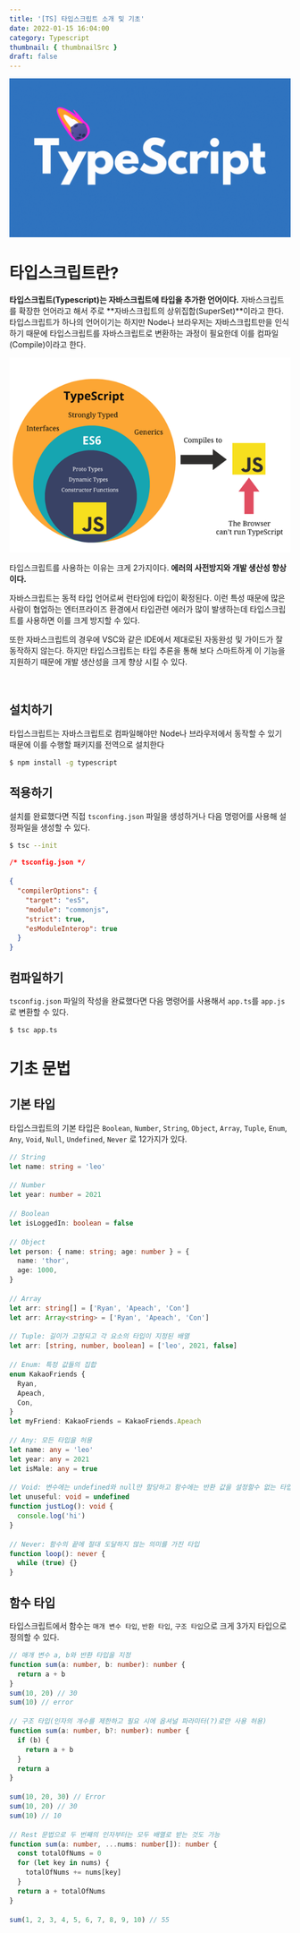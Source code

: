 ```yaml
---
title: '[TS] 타입스크립트 소개 및 기초'
date: 2022-01-15 16:04:00
category: Typescript
thumbnail: { thumbnailSrc }
draft: false
---
```


![](./images/thumbNail.gif)

# 타입스크립트란?

**타입스크립트(Typescript)는 자바스크립트에 타입을 추가한 언어이다.** 자바스크립트를 확장한 언어라고 해서 주로 **자바스크립트의 상위집합(SuperSet)**이라고 한다. 타입스크립트가 하나의 언어이기는 하지만 Node나 브라우저는 자바스크립트만을 인식하기 때문에 타입스크립트를 자바스크립트로 변환하는 과정이 필요한데 이를 컴파일(Compile)이라고 한다.

![그림1. 타입스크립트 관계 도식](./images/introduce-01.png)

타입스크립트를 사용하는 이유는 크게 2가지이다. **에러의 사전방지와 개발 생산성 향상이다.**

자바스크립트는 동적 타입 언어로써 런타임에 타입이 확정된다. 이런 특성 때문에 많은 사람이 협업하는 엔터프라이즈 환경에서 타입관련 에러가 많이 발생하는데 타입스크립트를 사용하면 이를 크게 방지할 수 있다.

또한 자바스크립트의 경우에 VSC와 같은 IDE에서 제대로된 자동완성 및 가이드가 잘 동작하지 않는다. 하지만 타입스크립트는 타입 추론을 통해 보다 스마트하게 이 기능을 지원하기 때문에 개발 생산성을 크게 향상 시킬 수 있다.

<br/>

## 설치하기

타입스크립트는 자바스크립트로 컴파일해야만 Node나 브라우저에서 동작할 수 있기 때문에 이를 수행할 패키지를 전역으로 설치한다

```bash
$ npm install -g typescript
```

## 적용하기

설치를 완료했다면 직접 `tsconfing.json` 파일을 생성하거나 다음 명령어를 사용해 설정파일을 생성할 수 있다.

```bash
$ tsc --init
```

```json
/* tsconfig.json */

{
  "compilerOptions": {
    "target": "es5",
    "module": "commonjs",
    "strict": true,
    "esModuleInterop": true
  }
}
```

## 컴파일하기

`tsconfig.json` 파일의 작성을 완료했다면 다음 명령어를 사용해서 `app.ts`를 `app.js`로 변환할 수 있다.

```bash
$ tsc app.ts
```

# 기초 문법

## 기본 타입

타입스크립트의 기본 타입은 `Boolean`, `Number`, `String`, `Object`, `Array`, `Tuple`, `Enum`, `Any`, `Void`, `Null`, `Undefined`, `Never` 로 12가지가 있다.

```ts
// String
let name: string = 'leo'

// Number
let year: number = 2021

// Boolean
let isLoggedIn: boolean = false

// Object
let person: { name: string; age: number } = {
  name: 'thor',
  age: 1000,
}

// Array
let arr: string[] = ['Ryan', 'Apeach', 'Con']
let arr: Array<string> = ['Ryan', 'Apeach', 'Con']

// Tuple: 길이가 고정되고 각 요소의 타입이 지정된 배열
let arr: [string, number, boolean] = ['leo', 2021, false]

// Enum: 특정 값들의 집합
enum KakaoFriends {
  Ryan,
  Apeach,
  Con,
}
let myFriend: KakaoFriends = KakaoFriends.Apeach

// Any: 모든 타입을 허용
let name: any = 'leo'
let year: any = 2021
let isMale: any = true

// Void: 변수에는 undefined와 null만 할당하고 함수에는 반환 값을 설정할수 없는 타입
let unuseful: void = undefined
function justLog(): void {
  console.log('hi')
}

// Never: 함수의 끝에 절대 도달하지 않는 의미를 가진 타입
function loop(): never {
  while (true) {}
}
```

## 함수 타입

타입스크립트에서 함수는 `매개 변수 타입`, `반환 타입`, `구조 타입`으로 크게 3가지 타입으로 정의할 수 있다.

```ts
// 매개 변수 a, b와 반환 타입을 지정
function sum(a: number, b: number): number {
  return a + b
}
sum(10, 20) // 30
sum(10) // error

// 구조 타입(인자의 개수를 제한하고 필요 시에 옵셔널 파라미터(?)로만 사용 허용)
function sum(a: number, b?: number): number {
  if (b) {
    return a + b
  }
  return a
}

sum(10, 20, 30) // Error
sum(10, 20) // 30
sum(10) // 10

// Rest 문법으로 두 번째의 인자부터는 모두 배열로 받는 것도 가능
function sum(a: number, ...nums: number[]): number {
  const totalOfNums = 0
  for (let key in nums) {
    totalOfNums += nums[key]
  }
  return a + totalOfNums
}

sum(1, 2, 3, 4, 5, 6, 7, 8, 9, 10) // 55
```

<br/>
